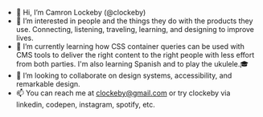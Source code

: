 - 👋 Hi, I’m Camron Lockeby (@clockeby)
- 👀 I’m interested in people and the things they do with the products they use. Connecting, listening, traveling, learning, and designing to improve lives.
- 🌱 I’m currently learning how CSS container queries can be used with CMS tools to deliver the right content to the right people with less effort from both parties. I'm also learning Spanish and to play the ukulele.🎓
- 💞️ I’m looking to collaborate on design systems, accessibility, and remarkable design.
- 📫 You can reach me at clockeby@gmail.com or try clockeby via linkedin, codepen, instagram, spotify, etc.

<!---
clockeby/clockeby is a ✨ special ✨ repository because its `README.md` (this file) appears on your GitHub profile.
You can click the Preview link to take a look at your changes.
--->
